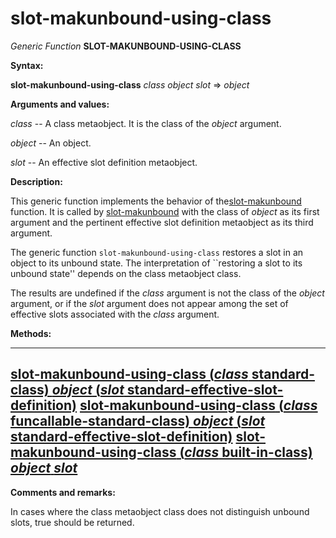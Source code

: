 slot-makunbound-using-class
===========================

*Generic Function* **SLOT-MAKUNBOUND-USING-CLASS**

**Syntax:**

**slot-makunbound-using-class** *class* *object* *slot* => *object*

**Arguments and values:**

*class* -- A class metaobject. It is the class of the *object* argument.

*object* -- An object.

*slot* -- An effective slot definition metaobject.

**Description:**

This generic function implements the behavior of the[slot-makunbound](http://www.lispworks.com/documentation/HyperSpec/Body/f_slt_ma.htm) function. It is called by [slot-makunbound](http://www.lispworks.com/documentation/HyperSpec/Body/f_slt_ma.htm) with the class of *object* as its first argument and the pertinent effective slot definition metaobject as its third argument.

The generic function `slot-makunbound-using-class` restores a slot in an object to its unbound state. The interpretation of ``restoring a slot to its unbound state'' depends on the class metaobject class.

The results are undefined if the *class* argument is not the class of the *object* argument, or if the *slot* argument does not appear among the set of effective slots associated with the *class* argument.

**Methods:**

  ---------------------------------------------------------------------------------------------------------------------------------------------------------------------------------------------------------------------------
  [**slot-makunbound-using-class** (*class* standard-class) *object* (*slot* standard-effective-slot-definition)](/meta-object-protocol/slot-makunbound-using-class-standard-class-standard-effective-slot-definition)
  [**slot-makunbound-using-class** (*class* funcallable-standard-class) *object* (*slot* standard-effective-slot-definition)](/meta-object-protocol/slot-makunbound-using-class-funcallable-standard-class-standard-effective-slot-definition)
  [**slot-makunbound-using-class** (*class* built-in-class) *object* *slot*](/meta-object-protocol/slot-makunbound-using-class-built-in-class)
  ---------------------------------------------------------------------------------------------------------------------------------------------------------------------------------------------------------------------------

**Comments and remarks:**

In cases where the class metaobject class does not distinguish unbound slots, true should be returned.
